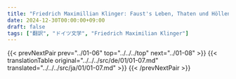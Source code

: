 ```yaml
---
title: "Friedrich Maximillian Klinger: Faust's Leben, Thaten und Höllenfahrt (1799) - 第一巻 第七章"
date: 2024-12-30T00:00:00+09:00
draft: false
tags: ["翻訳", "ドイツ文学", "Friedrich Maximilian Klinger"]
---
```


{{< prevNextPair prev="../01-06" top="../../../top" next="../01-08" >}}
{{< translationTable original="../../../src/de/01/01-07.md" translated="../../../src/ja/01/01-07.md" >}}
{{< /prevNextPair >}}